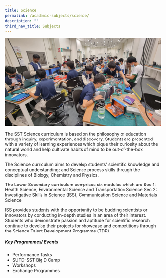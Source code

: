 ```yaml
---
title: Science
permalink: /academic-subjects/science/
description: ""
third_nav_title: Subjects
---
```

![](/images/Curriculum/IP%20-%20Science%20Cover.jpg)

The SST Science curriculum is based on the philosophy of education through inquiry, experimentation, and discovery. Students are presented with a variety of learning experiences which pique their curiosity about the natural world and help cultivate habits of mind to be out-of-the-box innovators. 


The Science curriculum aims to develop students’ scientific knowledge and conceptual understanding; and Science process skills through the disciplines of Biology, Chemistry and Physics. 


The Lower Secondary curriculum comprises six modules which are 
Sec 1: Health Science, Environmental Science and Transportation Science
Sec 2: Investigative Skills in Science (ISS), Communication Science and Materials Science


ISS provides students with the opportunity to be budding scientists or innovators by conducting in-depth studies in an area of their interest. Students who demonstrate passion and aptitude for scientific research continue to develop their projects for showcase and competitions through the Science Talent Development Programme (TDP).

##### Key Programmes/ Events
* Performance Tasks
* SUTD-SST Big D Camp
* Workshops
* Exchange Programmes 
